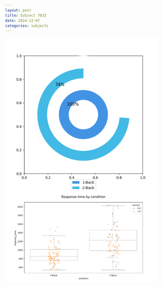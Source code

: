 ```yaml
---
layout: post
title: Subject 7033
date: 2024-12-07
categories: subjects
---
```


![](data/7033/run-24/7033_accuracy_by_condition.png)
![](data/7033/run-24/7033_response_time_by_condition.png)
